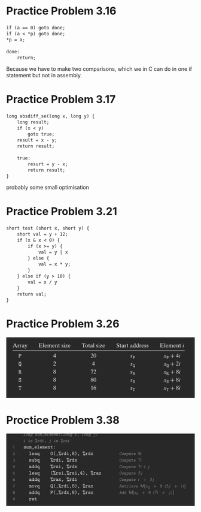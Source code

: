 # Practice Problem 3.16
```
if (a == 0) goto done;
if (a < *p) goto done;
*p = a;

done:
    return;
```

Because we have to make two comparisons, which we in C can do in one if statement but not in assembly.

# Practice Problem 3.17
```
long absdiff_se(long x, long y) {
    long result;
    if (x < y)
        goto true;
    result = x - y;
    return result;

    true:
        resurt = y - x;
        return result;
}
```

probably some small optimisation

# Practice Problem 3.21
```
short test (short x, short y) {
    short val = y + 12;
    if (x & x < 0) {
        if (x >= y) {
            val = y | x
        } else {
            val = x * y;
        }
    } else if (y > 10) {
        val = x / y
    }
    return val;
}
```

# Practice Problem 3.26
![](336.png)

# Proctice Problem 3.38
![](338.png)
